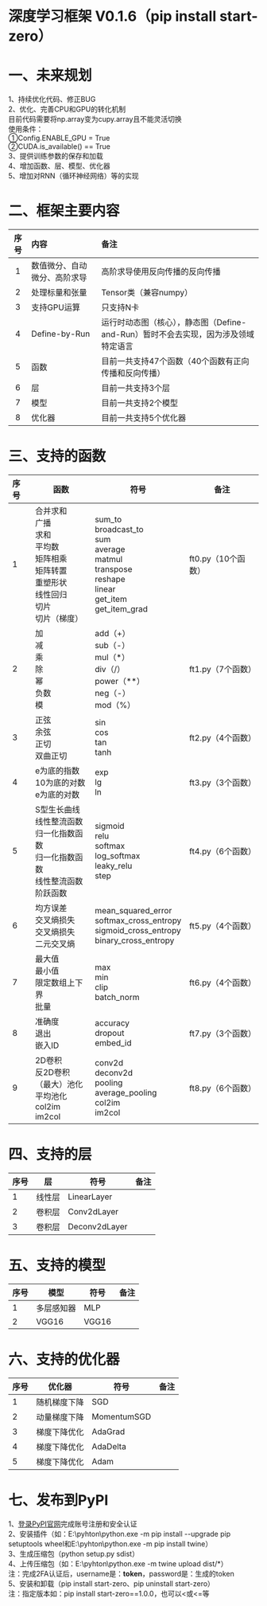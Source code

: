 # 深度学习框架 V0.1.6（pip install start-zero）
# 一、未来规划
1、持续优化代码、修正BUG   
2、优化、完善CPU和GPU的转化机制   
目前代码需要将np.array变为cupy.array且不能灵活切换   
使用条件：   
①Config.ENABLE_GPU = True   
②CUDA.is_available() == True   
3、提供训练参数的保存和加载   
4、增加函数、层、模型、优化器   
5、增加对RNN（循环神经网络）等的实现   
# 二、框架主要内容
| 序号 | 内容             | 备注                                               |
|:--:|:---------------|:-------------------------------------------------|
| 1  | 数值微分、自动微分、高阶求导 | 高阶求导使用反向传播的反向传播                                  |
| 2  | 处理标量和张量        | Tensor类（兼容numpy）                                 |
| 3  | 支持GPU运算        | 只支持N卡                                            |
| 4  | Define-by-Run  | 运行时动态图（核心），静态图（Define-and-Run）暂时不会去实现，因为涉及领域特定语言 |
| 5  | 函数             | 目前一共支持47个函数（40个函数有正向传播和反向传播）                     |
| 6  | 层              | 目前一共支持3个层                                        |
| 7  | 模型             | 目前一共支持2个模型                                       |
| 8  | 优化器            | 目前一共支持5个优化器                                      |
# 三、支持的函数
| 序号 | 函数                                                                               | 符号                                                                                                                         | 备注            |
|:---|----------------------------------------------------------------------------------|----------------------------------------------------------------------------------------------------------------------------|---------------|
| 1  | 合并求和<br/>广播<br/>求和<br/>平均数<br/>矩阵相乘<br/>矩阵转置<br/>重塑形状<br/>线性回归<br/>切片<br/>切片（梯度） | sum_to<br/>broadcast_to<br/>sum<br/>average<br/>matmul<br/>transpose<br/>reshape<br/>linear<br/>get_item<br/>get_item_grad | ft0.py（10个函数） |
| 2  | 加<br/>减<br/>乘<br/>除<br/>幂<br/>负数<br/>模                                           | add（+）<br/>sub（-）<br/>mul（*）<br/>div（/）<br/>power（**）<br/>neg（-）<br/>mod（%）                                                | ft1.py（7个函数）  |
| 3  | 正弦<br/>余弦<br/>正切<br/>双曲正切                                                        | sin<br/>cos<br/>tan<br/>tanh                                                                                               | ft2.py（4个函数）  |
| 4  | e为底的指数<br/>10为底的对数<br/>e为底的对数                                                    | exp<br/>lg<br/>ln                                                                                                          | ft3.py（3个函数）  |
| 5  | S型生长曲线<br/>线性整流函数<br/>归一化指数函数<br/>归一化指数函数<br/>线性整流函数<br/>阶跃函数                    | sigmoid<br/>relu<br/>softmax<br/>log_softmax<br/>leaky_relu<br/>step                                                       | ft4.py（6个函数）  |
| 6  | 均方误差<br/>交叉熵损失<br/>交叉熵损失<br/>二元交叉熵                                               | mean_squared_error<br/>softmax_cross_entropy<br/>sigmoid_cross_entropy<br/>binary_cross_entropy                            | ft5.py（4个函数）  |
| 7  | 最大值<br/>最小值<br/>限定数组上下界<br/>批量                                                   | max<br/>min<br/>clip<br/>batch_norm                                                                                        | ft6.py（4个函数）  |
| 8  | 准确度<br/>退出<br/>嵌入ID                                                              | accuracy<br/>dropout<br/>embed_id                                                                                          | ft7.py（3个函数）  |
| 9  | 2D卷积<br/>反2D卷积<br/>（最大）池化<br/>平均池化<br/>col2im<br/>im2col                         | conv2d<br/>deconv2d<br/>pooling<br/>average_pooling<br/>col2im<br/>im2col                                                  | ft8.py（6个函数）  |
# 四、支持的层
| 序号 | 层   | 符号            | 备注 |
|:---|-----|---------------|----|
| 1  | 线性层 | LinearLayer   |    |
| 2  | 卷积层 | Conv2dLayer   |    |
| 3  | 卷积层 | Deconv2dLayer |    |
# 五、支持的模型
| 序号 | 模型    | 符号    | 备注 |
|:---|-------|-------|----|
| 1  | 多层感知器 | MLP   |    |
| 2  | VGG16 | VGG16 |    |
# 六、支持的优化器
| 序号 | 优化器    | 符号          | 备注 |
|:---|--------|-------------|----|
| 1  | 随机梯度下降 | SGD         |    |
| 2  | 动量梯度下降 | MomentumSGD |    |
| 3  | 梯度下降优化 | AdaGrad     |    |
| 4  | 梯度下降优化 | AdaDelta    |    |
| 5  | 梯度下降优化 | Adam        |    |
# 七、发布到PyPI
1、[登录PyPI官网](https://pypi.org)完成账号注册和安全认证   
2、安装插件（如：E:\pyhton\python.exe -m pip install --upgrade pip setuptools wheel和E:\pyhton\python.exe -m pip install twine）   
3、生成压缩包（python setup.py sdist）   
4、上传压缩包（如：E:\pyhton\python.exe -m twine upload dist/*）   
注：完成2FA认证后，username是：__token__，password是：生成的token   
5、安装和卸载（pip install start-zero、pip uninstall start-zero）   
注：指定版本如：pip install start-zero==1.0.0，也可以<或<=等   

